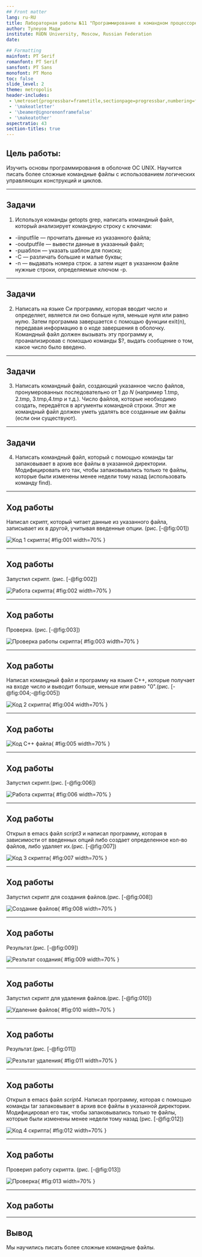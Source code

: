 ```yaml
---
## Front matter
lang: ru-RU
title: Лабораторная работы №11 "Программирование в командном процессоре ОС UNIX. Ветвления и циклы"
author: Тулеуов Мади
institute: RUDN University, Moscow, Russian Federation
date:

## Formatting
mainfont: PT Serif
romanfont: PT Serif
sansfont: PT Sans
monofont: PT Mono
toc: false
slide_level: 2
theme: metropolis
header-includes: 
 - \metroset{progressbar=frametitle,sectionpage=progressbar,numbering=fraction}
 - '\makeatletter'
 - '\beamer@ignorenonframefalse'
 - '\makeatother'
aspectratio: 43
section-titles: true
---
```


## Цель работы:

Изучить основы программирования в оболочке ОС UNIX. Научится писать более сложные командные файлы с использованием логических управляющих конструкций
и циклов.

---

## Задачи

1. Используя команды getopts grep, написать командный файл, который анализирует командную строку с ключами:
- -iinputfile — прочитать данные из указанного файла;
- -ooutputfile — вывести данные в указанный файл;
- -pшаблон — указать шаблон для поиска;
- -C — различать большие и малые буквы;
- -n — выдавать номера строк. а затем ищет в указанном файле нужные строки, определяемые ключом -p.

---

## Задачи

2. Написать на языке Си программу, которая вводит число и определяет, является ли оно больше нуля, меньше нуля или равно нулю. Затем программа завершается с помощью функции exit(n), передавая информацию в о коде завершения в оболочку. Командный файл должен вызывать эту программу и, проанализировав с помощью команды $?, выдать сообщение о том, какое число было введено.

---

## Задачи

3. Написать командный файл, создающий указанное число файлов, пронумерованных последовательно от 1 до 𝑁 (например 1.tmp, 2.tmp, 3.tmp,4.tmp и т.д.). Число файлов, которые необходимо создать, передаётся в аргументы командной строки. Этот же командный файл должен уметь удалять все созданные им файлы (если они существуют).

---

## Задачи

4. Написать командный файл, который с помощью команды tar запаковывает в архив все файлы в указанной директории. Модифицировать его так, чтобы запаковывались только те файлы, которые были изменены менее недели тому назад (использовать команду find).

---

## Ход работы

Написал скрипт, который читает данные из указанного файла, записывает их в другой, учитывая введенные опции. (рис. [-@fig:001])

![Код 1 скрипта](image/1.png){ #fig:001 width=70% }

---

## Ход работы


Запустил скрипт. (рис. [-@fig:002])

![Работа скрипта](image/2.png){ #fig:002 width=70% }

---

## Ход работы


Проверка. (рис. [-@fig:003])

![Проверка работы скрипта](image/1.1.png){ #fig:003 width=70% }

---

## Ход работы

Написал командный файл и программу на языке С++, которые получает на входе число и выводит больше, меньше или равно "0".(рис. [-@fig:004;-@fig:005])

![Код 2 скрипта](image/3.png){ #fig:004 width=70% }

---

## Ход работы


![Код C++ файла](image/4.png){ #fig:005 width=70% }

---

## Ход работы


Запустил скрипт.(рис. [-@fig:006])

![Работа скрипта](image/5.png){ #fig:006 width=70% }

---

## Ход работы

Открыл в emacs файл *script3* и написал программу, которая в зависимости от введенных опций либо создает определенное кол-во файлов, либо удаляет их.(рис. [-@fig:007])

![Код 3 скрипта](image/6.png){ #fig:007 width=70% }

---

## Ход работы


Запустил скрипт для создания файлов.(рис. [-@fig:008])

![Создание файлов](image/7.png){ #fig:008 width=70% }

---

## Ход работы


Результат.(рис. [-@fig:009])

![Резльтат создания](image/8.png){ #fig:009 width=70% }

---

## Ход работы


Запустил скрипт для удаления файлов.(рис. [-@fig:010])

![Удаление файлов](image/9.png){ #fig:010 width=70% }

---

## Ход работы


Результат.(рис. [-@fig:011])

![Резльтат удаления](image/10.png){ #fig:011 width=70% }

---

## Ход работы


Открыл в emacs файл *script4*. Написал программу, которая с помощью команды tar запаковывает в архив все файлы в указанной директории. Модифицировал его так, чтобы запаковывались только те файлы, которые были изменены менее недели тому назад (рис. [-@fig:012])

![Код 4 скрипта](image/11.png){ #fig:012 width=70% }

---

## Ход работы


Проверил работу скрипта. (рис. [-@fig:013])

![Проверка](image/12.png){ #fig:013 width=70% }

---

## Ход работы


---

## Вывод

Мы научились писать более сложные командные файлы.